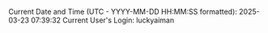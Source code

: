 Current Date and Time (UTC - YYYY-MM-DD HH:MM:SS formatted): 2025-03-23 07:39:32
Current User's Login: luckyaiman
